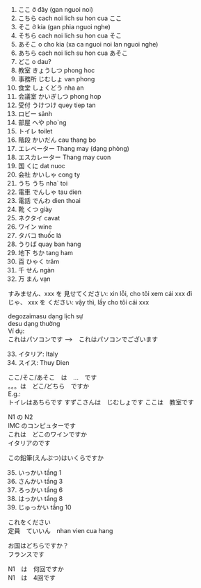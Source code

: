 1. ここ	ở đây (gan nguoi noi)
2. こちら	cach noi lich su hon cua ここ
3. そこ	ở kia (gan phia nguoi nghe)
4. そちら	cach noi lich su hon cua そこ
5. あそこ	o cho kia (xa ca nguoi noi lan nguoi nghe)
6. あちら	cach noi lich su hon cua あそこ
7. どこ	o dau?
8. 教室	きょうしつ	phong hoc
9. 事務所	じむしょ	van phong
10. 食堂	しょくどう	nha an
11. 会議室	かいぎしつ	phong hop
12. 受付	うけつけ	quey tiep tan
13. ロビー		sảnh
14. 部屋	へや	pho`ng
15. トイレ		toilet
16. 階段	かいだん 	cau thang bo 
17. エレベーター	Thang may (dạng phòng)
18. エスカレーター	Thang may cuon
19. 国	くに	dat nuoc
20. 会社	かいしゃ	cong ty
21. うち	うち	nha` toi
22. 電車	でんしゃ	tau dien
23. 電話	でんわ	dien thoai
24. 靴	くつ 	giày
25. ネクタイ		cavat
26. ワイン		wine
27. タバコ		thuốc lá
28. うりば		quay ban hang
29. 地下	ちか 	tang ham
30. 百	ひゃく	trăm
31. 千	せん	ngàn
32. 万	まん	vạn


すみません、xxx を 見せてください: xin lỗi, cho tôi xem cái xxx đi  
じゃ、 xxx を ください: vậy thì, lấy cho tôi cái xxx



degozaimasu dạng lịch sự  
desu dạng thường  
Ví dụ:  
これはパソコンです -->　これはパソコンでございます

33. イタリア: Italy
34. スイス: Thuy Dien

ここ/そこ/あそこ　は　...　です  
。。。は　どこ/どちら　ですか  
E.g.:  
トイレはあちらです 
すずこさんは　じむしょです 
ここは　教室です 

N1 の N2  
IMC のコンピュターです  
これは　どこのワインですか  
イタリアのです  

この鉛筆(えんぷつ)はいくらですか　

35. いっかい	tầng 1
36. さんかい	tầng 3
37. ろっかい	tầng 6
38. はっかい	tầng 8
39. じゅっかい	tầng 10

これをください  
定員　ていいん　nhan vien cua hang

お国はどちらですか？  
フランスです

N1　は　何回ですか  
N1　は　4回です

